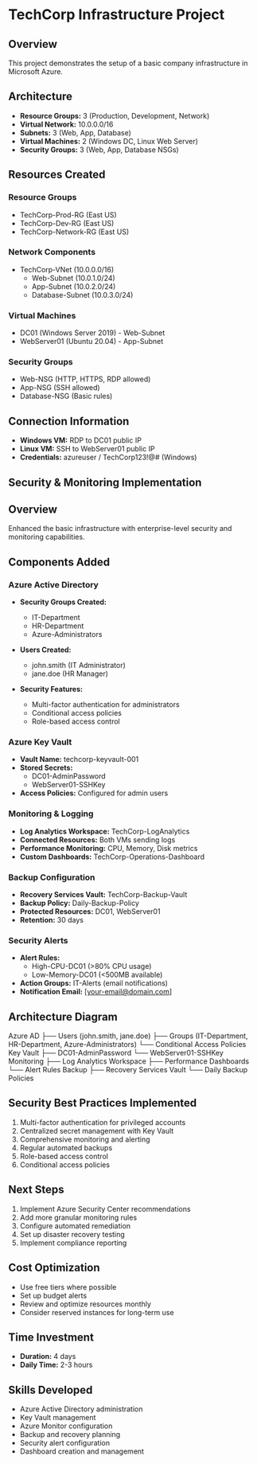 # TechCorp Infrastructure Project

## Overview
This project demonstrates the setup of a basic company infrastructure in Microsoft Azure.

## Architecture
- **Resource Groups:** 3 (Production, Development, Network)
- **Virtual Network:** 10.0.0.0/16
- **Subnets:** 3 (Web, App, Database)
- **Virtual Machines:** 2 (Windows DC, Linux Web Server)
- **Security Groups:** 3 (Web, App, Database NSGs)

## Resources Created
### Resource Groups
- TechCorp-Prod-RG (East US)
- TechCorp-Dev-RG (East US)
- TechCorp-Network-RG (East US)

### Network Components
- TechCorp-VNet (10.0.0.0/16)
  - Web-Subnet (10.0.1.0/24)
  - App-Subnet (10.0.2.0/24)
  - Database-Subnet (10.0.3.0/24)

### Virtual Machines
- DC01 (Windows Server 2019) - Web-Subnet
- WebServer01 (Ubuntu 20.04) - App-Subnet

### Security Groups
- Web-NSG (HTTP, HTTPS, RDP allowed)
- App-NSG (SSH allowed)
- Database-NSG (Basic rules)

## Connection Information
- **Windows VM:** RDP to DC01 public IP
- **Linux VM:** SSH to WebServer01 public IP
- **Credentials:** azureuser / TechCorp123!@# (Windows)

## Security & Monitoring Implementation

## Overview
Enhanced the basic infrastructure with enterprise-level security and monitoring capabilities.

## Components Added

### Azure Active Directory
- **Security Groups Created:**
  - IT-Department
  - HR-Department
  - Azure-Administrators

- **Users Created:**
  - john.smith (IT Administrator)
  - jane.doe (HR Manager)

- **Security Features:**
  - Multi-factor authentication for administrators
  - Conditional access policies
  - Role-based access control

### Azure Key Vault
- **Vault Name:** techcorp-keyvault-001
- **Stored Secrets:**
  - DC01-AdminPassword
  - WebServer01-SSHKey
- **Access Policies:** Configured for admin users

### Monitoring & Logging
- **Log Analytics Workspace:** TechCorp-LogAnalytics
- **Connected Resources:** Both VMs sending logs
- **Performance Monitoring:** CPU, Memory, Disk metrics
- **Custom Dashboards:** TechCorp-Operations-Dashboard

### Backup Configuration
- **Recovery Services Vault:** TechCorp-Backup-Vault
- **Backup Policy:** Daily-Backup-Policy
- **Protected Resources:** DC01, WebServer01
- **Retention:** 30 days

### Security Alerts
- **Alert Rules:**
  - High-CPU-DC01 (>80% CPU usage)
  - Low-Memory-DC01 (<500MB available)
- **Action Groups:** IT-Alerts (email notifications)
- **Notification Email:** [your-email@domain.com]

## Architecture Diagram
Azure AD
├── Users (john.smith, jane.doe)
├── Groups (IT-Department, HR-Department, Azure-Administrators)
└── Conditional Access Policies
Key Vault
├── DC01-AdminPassword
└── WebServer01-SSHKey
Monitoring
├── Log Analytics Workspace
├── Performance Dashboards
└── Alert Rules
Backup
├── Recovery Services Vault
└── Daily Backup Policies

## Security Best Practices Implemented
1. Multi-factor authentication for privileged accounts
2. Centralized secret management with Key Vault
3. Comprehensive monitoring and alerting
4. Regular automated backups
5. Role-based access control
6. Conditional access policies

## Next Steps
1. Implement Azure Security Center recommendations
2. Add more granular monitoring rules
3. Configure automated remediation
4. Set up disaster recovery testing
5. Implement compliance reporting

## Cost Optimization
- Use free tiers where possible
- Set up budget alerts
- Review and optimize resources monthly
- Consider reserved instances for long-term use

## Time Investment
- **Duration:** 4 days
- **Daily Time:** 2-3 hours

## Skills Developed
- Azure Active Directory administration
- Key Vault management
- Azure Monitor configuration
- Backup and recovery planning
- Security alert configuration
- Dashboard creation and management

